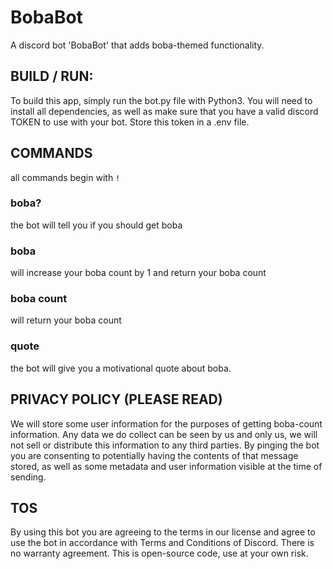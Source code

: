 # BobaBot
A discord bot 'BobaBot' that adds boba-themed functionality.

## BUILD / RUN:
To build this app, simply run the bot.py file with Python3. You will need to install all dependencies,
as well as make sure that you have a valid discord TOKEN to use with your bot. Store this token in a .env file.

## COMMANDS
all commands begin with `!`
### boba?
the bot will tell you if you should get boba
### boba
will increase your boba count by 1 and return your boba count
### boba count
will return your boba count
### quote
the bot will give you a motivational quote about boba.

## PRIVACY POLICY (PLEASE READ)
We will store some user information for the purposes of getting boba-count information. Any data we do collect can be seen by us and only us, 
we will not sell or distribute this information to any third parties. By pinging the bot you are consenting to potentially having the 
contents of that message stored, as well as some metadata and user information visible at the time of sending. 

## TOS
By using this bot you are agreeing to the terms in our license and agree to use the bot in accordance with Terms and Conditions of Discord.
There is no warranty agreement. This is open-source code, use at your own risk. 
